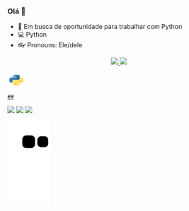 ### Olá 👋

- 🔭 Em busca de oportunidade para trabalhar com Python
- 💻 Python
- 👓 Pronouns: Ele/dele
<div align="center">
  <a href="https://github.com/felipesynyster">
  <img height="180em" src="https://github-readme-stats.vercel.app/api?username=felipesynyster&show_icons=true&theme=dark&include_all_commits=true&count_private=true"/>
  <img height="180em" src="https://github-readme-stats.vercel.app/api/top-langs/?username=felipesynyster&layout=compact&langs_count=7&theme=dark"/>
</div>
  <div style="display: inline_block"><br>
  <img align="center" alt="Felipe-Python" height="30" width="40" src="https://raw.githubusercontent.com/devicons/devicon/master/icons/python/python-original.svg">
</div>
  
    ##
 
<div> 
  <a href="https://www.linkedin.com/in/felipe-de-paulo-546164113/" target="_blank"><img src="https://img.shields.io/badge/-LinkedIn-%230077B5?style=for-the-badge&logo=linkedin&logoColor=white" target="_blank"></a> 
  <a href="https://www.instagram.com/felipe_dpaulo/" target="_blank"><img src="https://img.shields.io/badge/-Instagram-%23E4405F?style=for-the-badge&logo=instagram&logoColor=white" target="_blank"></a>
    <a href = "mailto:felipe_dpaulo@outlook.com"><img src="https://img.shields.io/badge/Microsoft_Outlook-0078D4?style=for-the-badge&logo=microsoft-outlook&logoColor=white" target="_blank"></a>
  
  ![Snake animation](https://github.com/rafaballerini/rafaballerini/blob/output/github-contribution-grid-snake.svg)
 
</div>
